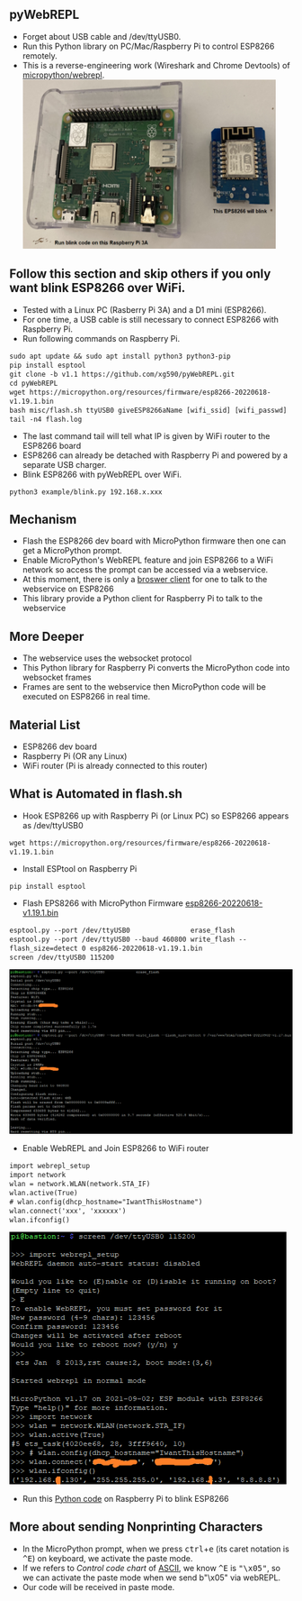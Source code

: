 ## pyWebREPL
* Forget about USB cable and /dev/ttyUSB0.
* Run this Python library on PC/Mac/Raspberry Pi to control ESP8266 remotely.
* This is a reverse-engineering work (Wireshark and Chrome Devtools) of [micropython/webrepl](https://micropython.org/webrepl/). 
<img src="misc/materials.png" width="450px" height="300px"></img>
## Follow this section and skip others if you only want blink ESP8266 over WiFi.
* Tested with a Linux PC (Rasberry Pi 3A) and a D1 mini (ESP8266).
* For one time, a USB cable is still necessary to connect ESP8266 with Raspberry Pi. 
* Run following commands on Raspberry Pi.
```
sudo apt update && sudo apt install python3 python3-pip
pip install esptool
git clone -b v1.1 https://github.com/xg590/pyWebREPL.git
cd pyWebREPL
wget https://micropython.org/resources/firmware/esp8266-20220618-v1.19.1.bin
bash misc/flash.sh ttyUSB0 giveESP8266aName [wifi_ssid] [wifi_passwd]
tail -n4 flash.log
```
* The last command tail will tell what IP is given by WiFi router to the ESP8266 board
* ESP8266 can already be detached with Raspberry Pi and powered by a separate USB charger. 
* Blink ESP8266 with pyWebREPL over WiFi.
```
python3 example/blink.py 192.168.x.xxx 
``` 
## Mechanism
* Flash the ESP8266 dev board with MicroPython firmware then one can get a MicroPython prompt.
* Enable MicroPython's WebREPL feature and join ESP8266 to a WiFi network so access the prompt can be accessed via a webservice.
* At this moment, there is only a [broswer client](https://micropython.org/webrepl/) for one  to talk to the webservice on ESP8266
* This library provide a Python client for Raspberry Pi to talk to the webservice
## More Deeper
* The webservice uses the websocket protocol 
* This Python library for Raspberry Pi converts the MicroPython code into websocket frames
* Frames are sent to the webservice then MicroPython code will be executed on ESP8266 in real time.
## Material List
* ESP8266 dev board
* Raspberry Pi (OR any Linux)
* WiFi router (Pi is already connected to this router)
## What is Automated in flash.sh
* Hook ESP8266 up with Raspberry Pi (or Linux PC) so ESP8266 appears as /dev/ttyUSB0
```
wget https://micropython.org/resources/firmware/esp8266-20220618-v1.19.1.bin
```
* Install ESPtool on Raspberry Pi
```
pip install esptool
```
* Flash EPS8266 with MicroPython Firmware [esp8266-20220618-v1.19.1.bin](https://micropython.org/download/esp8266/)
```
esptool.py --port /dev/ttyUSB0               erase_flash
esptool.py --port /dev/ttyUSB0 --baud 460800 write_flash --flash_size=detect 0 esp8266-20220618-v1.19.1.bin
screen /dev/ttyUSB0 115200
```
<img src="misc/flash_micropython_to_esp8266.png"></img>
* Enable WebREPL and Join ESP8266 to WiFi router
```
import webrepl_setup 
import network 
wlan = network.WLAN(network.STA_IF)
wlan.active(True)
# wlan.config(dhcp_hostname="IwantThisHostname") 
wlan.connect('xxx', 'xxxxxx')
wlan.ifconfig()
```
<img src="misc/enable_webrepl.png"></img>
* Run this [Python code](misc/pyWebREPL_blink.ipynb) on Raspberry Pi to blink ESP8266 
## More about sending Nonprinting Characters
* In the MicroPython prompt, when we press <kbd>ctrl</kbd>+<kbd>e</kbd> (its caret notation is <kbd>^E</kbd>) on keyboard, we activate the paste mode. 
* If we refers to <i>Control code chart</i> of [ASCII](https://en.wikipedia.org/wiki/ASCII), we know <kbd>^E</kbd> is <kbd>"\x05"</kbd>, so we can activate the paste mode when we send b"\x05" via webREPL.
* Our code will be received in paste mode.